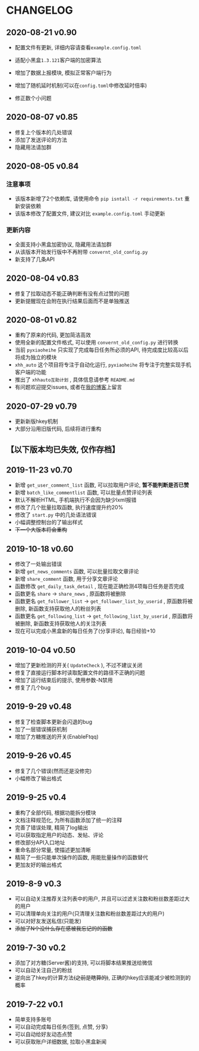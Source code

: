 # CHANGELOG

## 2020-08-21 v0.90

* 配置文件有更新, 详细内容请查看`example.config.toml`

* 适配小黑盒`1.3.121`客户端的加密算法
* 增加了数据上报模块, 模拟正常客户端行为
* 增加了随机延时机制(可以在`config.toml`中修改延时倍率)
* 修正数个小问题

## 2020-08-07 v0.85

* 修复上个版本的几处错误
* 添加了发送评论的方法
* 隐藏用法请加群

## 2020-08-05 v0.84

### 注意事项

* 该版本新增了2个依赖库, 请使用命令 `pip isntall -r requirements.txt` 重新安装依赖
* 该版本修改了配置文件, 建议对比 `example.config.toml` 手动更新

### 更新内容

* 全面支持小黑盒加密协议, 隐藏用法请加群
* 从该版本开始发行版中不再附带 `convernt_old_config.py`
* 新支持了几条API

## 2020-08-04 v0.83

* 修复了拉取动态不能正确判断有没有点过赞的问题
* 更新提醒现在会附在执行结果后面而不是单独推送

## 2020-08-01 v0.82

* 重构了原来的代码, 更加简洁高效
* 使用全新的配置文件格式, 可以使用 `convernt_old_config.py` 进行转换
* 当前 `pyxiaoheihe` 只实现了完成每日任务所必须的API, 待完成度比较高以后将成为独立的模块
* `xhh_auto` 这个项目将专注于自动化运行, `pyxiaoheihe` 将专注于完整实现手机客户端的功能
* 推出了 `xhhauto互助计划` , 具体信息请参考 `README.md`
* 有问题欢迎提交issues, 或者在[我的博客](https://blog.chrxw.com)上留言

## 2020-07-29 v0.79

* 更新新版hkey机制
* 大部分沿用旧版代码, 后续将进行重构

## 【以下版本均已失效, 仅作存档】

## 2019-11-23 v0.70

* 新增 `get_user_comment_list` 函数, 可以拉取用户评论, **暂不能判断是否已赞**
* 新增 `batch_like_commentlist` 函数, 可以批量点赞评论列表
* 默认不解析HTML, 手机端执行不会因为缺少lxml报错
* 修改了几个批量拉取函数, 执行速度提升约20%
* 修改了 `start.py` 中的几处语法错误
* 小幅调整控制台的了输出样式
* ~~下一个大版本将会重构~~

## 2019-10-18 v0.60

* 修改了一处输出错误
* 新增 `get_news_comments` 函数, 可以批量拉取文章评论
* 新增 `share_comment` 函数, 用于分享文章评论
* 函数修改 `get_daily_task_detail` , 现在能正确检测4项每日任务是否完成
* 函数更名 `share` -> `share_news` , 原函数将被删除
* 函数更名 `get_follower_list` -> `get_follower_list_by_userid` , 原函数将被删除, 新函数支持获取他人的粉丝列表
* 函数更名 `get_following_list` -> `get_following_list_by_userid` , 原函数将被删除, 新函数支持获取他人的关注列表
* 现在可以完成小黑盒新的每日任务了(分享评论), 每日经验+10

## 2019-10-04 v0.50

* 增加了更新检测的开关( `UpdateCheck` ), 不过不建议关闭
* 修复了直接运行脚本时读取配置文件的路径不正确的问题
* 增加了运行结束后的提示, 使用参数-N禁用
* 修复了几个bug

## 2019-9-29 v0.48

* 修复了检查脚本更新会闪退的bug
* 加了一层错误捕获机制
* 增加了方糖推送的开关(EnableFtqq)

## 2019-9-26 v0.45

* 修复了几个错误(然而还是没修完)
* 小幅修改了输出格式

## 2019-9-25 v0.4

* 重构了全部代码, 根据功能拆分模块
* 文档注释规范化, 为所有函数添加了统一的注释
* 完善了错误处理, 精简了log输出
* 可以获取指定用户的动态、发帖、评论
* 修改部分API入口地址
* 重命名部分常量, 使描述更加清晰
* 精简了一些只能单次操作的函数, 用能批量操作的函数替代
* 更加友好的输出格式

## 2019-8-9 v0.3

* 可以自动关注推荐关注列表中的用户, 并且可以过滤关注数和粉丝数差距过大的用户
* 可以清理单向关注的用户(只清理关注数和粉丝数差距过大的用户)
* 可以对好友发送私信(只能发)
* ~~添加了N个没什么存在感被我忘记的的函数~~

## 2019-7-30 v0.2

* 添加了对方糖(Server酱)的支持, 可以将脚本结果推送给微信
* 可以自动关注自己的粉丝
* 逆向出了hkey的计算方法~~(之前是瞎算的)~~, 正确的hkey应该能减少被检测到的概率

## 2019-7-22 v0.1

* 简单支持多账号
* 可以自动完成每日任务(签到, 点赞, 分享)
* 可以自动给好友动态点赞
* 可以获取账户详细数据, 拉取小黑盒新闻
